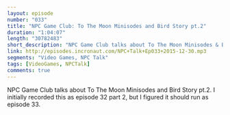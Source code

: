```yaml
---
layout: episode
number: "033"
title: "NPC Game Club: To The Moon Minisodes and Bird Story pt.2"
duration: "1:04:07"
length: "30782483"
short_description: "NPC Game Club talks about To The Moon Minisodes & Bird Story pt.2"
link: http://episodes.incronaut.com/NPC+Talk+Ep033+2015-12-30.mp3
segments: "Video Games, NPC Talk"
tags: [VideoGames, NPCTalk]
comments: true
---
```


NPC Game Club talks about To The Moon Minisodes and Bird Story pt.2.  I initially recorded this as episode 32 part 2, but I figured it should run as episode 33.
